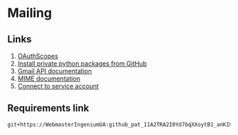 # Mailing
## Links
1. [OAuthScopes](https://developers.google.com/identity/protocols/oauth2/scopes)
2. [Install private python packages from GitHub](https://docs.readthedocs.io/en/stable/guides/private-python-packages.html)
3. [Gmail API documentation](https://developers.google.com/gmail/api/guides)
4. [MIME documentation](https://docs.python.org/3/library/email.mime.html)
5. [Connect to service account](https://developers.google.com/analytics/devguides/config/mgmt/v3/quickstart/service-py)
## Requirements link
```
git+https://WebmasterIngeniumUA: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@github.com/IngeniumUA/Mailing.git
```
